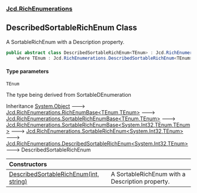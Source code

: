 ### [Jcd.RichEnumerations](Jcd.RichEnumerations.md 'Jcd.RichEnumerations')

## DescribedSortableRichEnum<TEnum> Class

A SortableRichEnum with a Description property.

```csharp
public abstract class DescribedSortableRichEnum<TEnum> : Jcd.RichEnumerations.DescribedSortableRichEnum<int, TEnum>
    where TEnum : Jcd.RichEnumerations.DescribedSortableRichEnum<TEnum>, System.IComparable<TEnum>
```
#### Type parameters

<a name='Jcd.RichEnumerations.DescribedSortableRichEnum_TEnum_.TEnum'></a>

`TEnum`

The type being derived from SortableDEnumeration

Inheritance [System.Object](https://docs.microsoft.com/en-us/dotnet/api/System.Object 'System.Object') &#129106; [Jcd.RichEnumerations.RichEnumBase&lt;](Jcd.RichEnumerations.RichEnumBase_TEnumeration,TEnumeratedItem_.md 'Jcd.RichEnumerations.RichEnumBase<TEnumeration,TEnumeratedItem>')[TEnum](Jcd.RichEnumerations.DescribedSortableRichEnum_TEnum_.md#Jcd.RichEnumerations.DescribedSortableRichEnum_TEnum_.TEnum 'Jcd.RichEnumerations.DescribedSortableRichEnum<TEnum>.TEnum')[,](Jcd.RichEnumerations.RichEnumBase_TEnumeration,TEnumeratedItem_.md 'Jcd.RichEnumerations.RichEnumBase<TEnumeration,TEnumeratedItem>')[TEnum](Jcd.RichEnumerations.DescribedSortableRichEnum_TEnum_.md#Jcd.RichEnumerations.DescribedSortableRichEnum_TEnum_.TEnum 'Jcd.RichEnumerations.DescribedSortableRichEnum<TEnum>.TEnum')[&gt;](Jcd.RichEnumerations.RichEnumBase_TEnumeration,TEnumeratedItem_.md 'Jcd.RichEnumerations.RichEnumBase<TEnumeration,TEnumeratedItem>') &#129106; [Jcd.RichEnumerations.SortableRichEnumBase&lt;](Jcd.RichEnumerations.SortableRichEnumBase_TEnumeration,TEnumeratedItem_.md 'Jcd.RichEnumerations.SortableRichEnumBase<TEnumeration,TEnumeratedItem>')[TEnum](Jcd.RichEnumerations.DescribedSortableRichEnum_TEnum_.md#Jcd.RichEnumerations.DescribedSortableRichEnum_TEnum_.TEnum 'Jcd.RichEnumerations.DescribedSortableRichEnum<TEnum>.TEnum')[,](Jcd.RichEnumerations.SortableRichEnumBase_TEnumeration,TEnumeratedItem_.md 'Jcd.RichEnumerations.SortableRichEnumBase<TEnumeration,TEnumeratedItem>')[TEnum](Jcd.RichEnumerations.DescribedSortableRichEnum_TEnum_.md#Jcd.RichEnumerations.DescribedSortableRichEnum_TEnum_.TEnum 'Jcd.RichEnumerations.DescribedSortableRichEnum<TEnum>.TEnum')[&gt;](Jcd.RichEnumerations.SortableRichEnumBase_TEnumeration,TEnumeratedItem_.md 'Jcd.RichEnumerations.SortableRichEnumBase<TEnumeration,TEnumeratedItem>') &#129106; [Jcd.RichEnumerations.SortableRichEnumBase&lt;](Jcd.RichEnumerations.SortableRichEnumBase_TValue,TEnumeration,TEnumeratedItem_.md 'Jcd.RichEnumerations.SortableRichEnumBase<TValue,TEnumeration,TEnumeratedItem>')[System.Int32](https://docs.microsoft.com/en-us/dotnet/api/System.Int32 'System.Int32')[,](Jcd.RichEnumerations.SortableRichEnumBase_TValue,TEnumeration,TEnumeratedItem_.md 'Jcd.RichEnumerations.SortableRichEnumBase<TValue,TEnumeration,TEnumeratedItem>')[TEnum](Jcd.RichEnumerations.DescribedSortableRichEnum_TEnum_.md#Jcd.RichEnumerations.DescribedSortableRichEnum_TEnum_.TEnum 'Jcd.RichEnumerations.DescribedSortableRichEnum<TEnum>.TEnum')[,](Jcd.RichEnumerations.SortableRichEnumBase_TValue,TEnumeration,TEnumeratedItem_.md 'Jcd.RichEnumerations.SortableRichEnumBase<TValue,TEnumeration,TEnumeratedItem>')[TEnum](Jcd.RichEnumerations.DescribedSortableRichEnum_TEnum_.md#Jcd.RichEnumerations.DescribedSortableRichEnum_TEnum_.TEnum 'Jcd.RichEnumerations.DescribedSortableRichEnum<TEnum>.TEnum')[&gt;](Jcd.RichEnumerations.SortableRichEnumBase_TValue,TEnumeration,TEnumeratedItem_.md 'Jcd.RichEnumerations.SortableRichEnumBase<TValue,TEnumeration,TEnumeratedItem>') &#129106; [Jcd.RichEnumerations.SortableRichEnum&lt;](Jcd.RichEnumerations.SortableRichEnum_TValue,TEnum_.md 'Jcd.RichEnumerations.SortableRichEnum<TValue,TEnum>')[System.Int32](https://docs.microsoft.com/en-us/dotnet/api/System.Int32 'System.Int32')[,](Jcd.RichEnumerations.SortableRichEnum_TValue,TEnum_.md 'Jcd.RichEnumerations.SortableRichEnum<TValue,TEnum>')[TEnum](Jcd.RichEnumerations.DescribedSortableRichEnum_TEnum_.md#Jcd.RichEnumerations.DescribedSortableRichEnum_TEnum_.TEnum 'Jcd.RichEnumerations.DescribedSortableRichEnum<TEnum>.TEnum')[&gt;](Jcd.RichEnumerations.SortableRichEnum_TValue,TEnum_.md 'Jcd.RichEnumerations.SortableRichEnum<TValue,TEnum>') &#129106; [Jcd.RichEnumerations.DescribedSortableRichEnum&lt;](Jcd.RichEnumerations.DescribedSortableRichEnum_TValue,TEnum_.md 'Jcd.RichEnumerations.DescribedSortableRichEnum<TValue,TEnum>')[System.Int32](https://docs.microsoft.com/en-us/dotnet/api/System.Int32 'System.Int32')[,](Jcd.RichEnumerations.DescribedSortableRichEnum_TValue,TEnum_.md 'Jcd.RichEnumerations.DescribedSortableRichEnum<TValue,TEnum>')[TEnum](Jcd.RichEnumerations.DescribedSortableRichEnum_TEnum_.md#Jcd.RichEnumerations.DescribedSortableRichEnum_TEnum_.TEnum 'Jcd.RichEnumerations.DescribedSortableRichEnum<TEnum>.TEnum')[&gt;](Jcd.RichEnumerations.DescribedSortableRichEnum_TValue,TEnum_.md 'Jcd.RichEnumerations.DescribedSortableRichEnum<TValue,TEnum>') &#129106; DescribedSortableRichEnum<TEnum>

| Constructors | |
| :--- | :--- |
| [DescribedSortableRichEnum(int, string)](Jcd.RichEnumerations.DescribedSortableRichEnum_TEnum_.DescribedSortableRichEnum(int,string).md 'Jcd.RichEnumerations.DescribedSortableRichEnum<TEnum>.DescribedSortableRichEnum(int, string)') | A SortableRichEnum with a Description property. |
